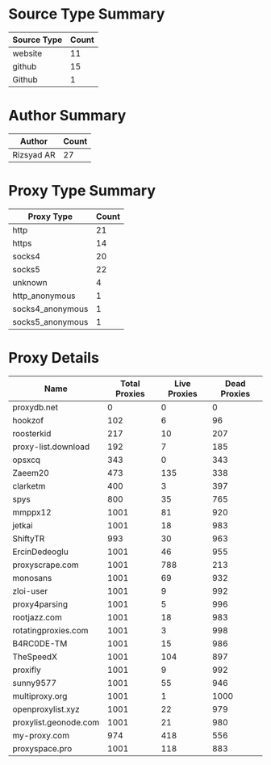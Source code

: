 # Source Type Summary

| Source Type | Count |
|-------------|-------|
| website | 11 |
| github | 15 |
| Github | 1 |


# Author Summary

| Author | Count |
|--------|-------|
| Rizsyad AR | 27 |


# Proxy Type Summary

| Proxy Type | Count |
|------------|-------|
| http | 21 |
| https | 14 |
| socks4 | 20 |
| socks5 | 22 |
| unknown | 4 |
| http_anonymous | 1 |
| socks4_anonymous | 1 |
| socks5_anonymous | 1 |


# Proxy Details

| Name | Total Proxies | Live Proxies | Dead Proxies |
|------|---------------|--------------|---------------|
| proxydb.net | 0 | 0 | 0 |
| hookzof | 102 | 6 | 96 |
| roosterkid | 217 | 10 | 207 |
| proxy-list.download | 192 | 7 | 185 |
| opsxcq | 343 | 0 | 343 |
| Zaeem20 | 473 | 135 | 338 |
| clarketm | 400 | 3 | 397 |
| spys | 800 | 35 | 765 |
| mmppx12 | 1001 | 81 | 920 |
| jetkai | 1001 | 18 | 983 |
| ShiftyTR | 993 | 30 | 963 |
| ErcinDedeoglu | 1001 | 46 | 955 |
| proxyscrape.com | 1001 | 788 | 213 |
| monosans | 1001 | 69 | 932 |
| zloi-user | 1001 | 9 | 992 |
| proxy4parsing | 1001 | 5 | 996 |
| rootjazz.com | 1001 | 18 | 983 |
| rotatingproxies.com | 1001 | 3 | 998 |
| B4RC0DE-TM | 1001 | 15 | 986 |
| TheSpeedX | 1001 | 104 | 897 |
| proxifly | 1001 | 9 | 992 |
| sunny9577 | 1001 | 55 | 946 |
| multiproxy.org | 1001 | 1 | 1000 |
| openproxylist.xyz | 1001 | 22 | 979 |
| proxylist.geonode.com | 1001 | 21 | 980 |
| my-proxy.com | 974 | 418 | 556 |
| proxyspace.pro | 1001 | 118 | 883 |
